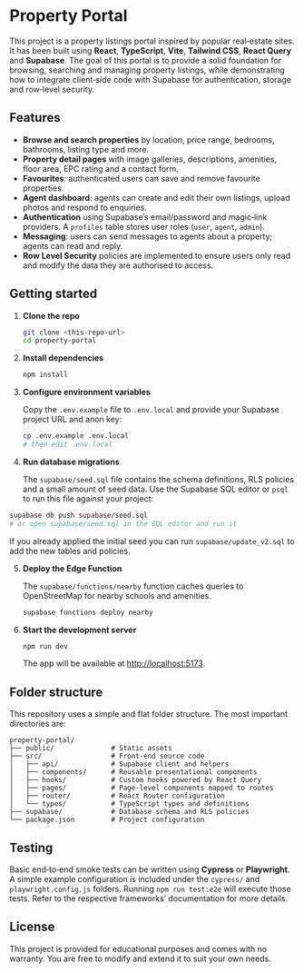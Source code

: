 # Property Portal

This project is a property listings portal inspired by popular real‑estate sites.  It has been built using **React**, **TypeScript**, **Vite**, **Tailwind CSS**, **React Query** and **Supabase**.  The goal of this portal is to provide a solid foundation for browsing, searching and managing property listings, while demonstrating how to integrate client‑side code with Supabase for authentication, storage and row‑level security.

## Features

- **Browse and search properties** by location, price range, bedrooms, bathrooms, listing type and more.
- **Property detail pages** with image galleries, descriptions, amenities, floor area, EPC rating and a contact form.
- **Favourites**: authenticated users can save and remove favourite properties.
- **Agent dashboard**: agents can create and edit their own listings, upload photos and respond to enquiries.
- **Authentication** using Supabase’s email/password and magic‑link providers.  A `profiles` table stores user roles (`user`, `agent`, `admin`).
- **Messaging**: users can send messages to agents about a property; agents can read and reply.
- **Row Level Security** policies are implemented to ensure users only read and modify the data they are authorised to access.

## Getting started

1. **Clone the repo**

   ```bash
   git clone <this-repo-url>
   cd property-portal
   ```

2. **Install dependencies**

   ```bash
   npm install
   ```

3. **Configure environment variables**

   Copy the `.env.example` file to `.env.local` and provide your Supabase project URL and anon key:

   ```bash
   cp .env.example .env.local
   # then edit .env.local
   ```

4. **Run database migrations**

   The `supabase/seed.sql` file contains the schema definitions, RLS policies and a small amount of seed data.  Use the Supabase SQL editor or `psql` to run this file against your project:

  ```bash
  supabase db push supabase/seed.sql
  # or open supabase/seed.sql in the SQL editor and run it
  ```

   If you already applied the initial seed you can run `supabase/update_v2.sql`
   to add the new tables and policies.

5. **Deploy the Edge Function**

   The `supabase/functions/nearby` function caches queries to OpenStreetMap for
   nearby schools and amenities.

   ```bash
   supabase functions deploy nearby
   ```

6. **Start the development server**

   ```bash
   npm run dev
   ```

   The app will be available at [http://localhost:5173](http://localhost:5173).

## Folder structure

This repository uses a simple and flat folder structure.  The most important directories are:

```
property-portal/
├── public/              # Static assets
├── src/                 # Front‑end source code
│   ├── api/             # Supabase client and helpers
│   ├── components/      # Reusable presentational components
│   ├── hooks/           # Custom hooks powered by React Query
│   ├── pages/           # Page‑level components mapped to routes
│   ├── router/          # React Router configuration
│   └── types/           # TypeScript types and definitions
├── supabase/            # Database schema and RLS policies
└── package.json         # Project configuration
```

## Testing

Basic end‑to‑end smoke tests can be written using **Cypress** or **Playwright**.  A simple example configuration is included under the `cypress/` and `playwright.config.js` folders.  Running `npm run test:e2e` will execute those tests.  Refer to the respective frameworks’ documentation for more details.

## License

This project is provided for educational purposes and comes with no warranty.  You are free to modify and extend it to suit your own needs.